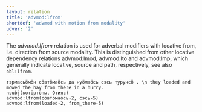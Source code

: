 ```yaml
---
layout: relation
title: 'advmod:lfrom'
shortdef: 'advmod with motion from modality'
udver: '2'
---
```


The _advmod:lfrom_ relation is used for adverbal modifiers with locative from, i.e. direction from source modality.
This is distinguished from other locative dependency relations advmod:lmod, advmod:lto and advmod:lmp,
which generally indicate locative, source and path, respectively, see also `obl:lfrom`.

~~~ sdparse
тэрмасьӧмӧн сӧвтӧмаӧсь да нуӧмаӧсь сэсь турунсӧ . \n they loaded and mowed the hay from there in a hurry.
nsubj(котӧртӧны, Ӧтияс)
advmod:lfrom(сӧвтӧмаӧсь-2, сэсь-5)
advmod:lfrom(loaded-2, from_there-5)
~~~

<!-- Interlanguage links updated Út 9. května 2023, 20:03:57 CEST -->
